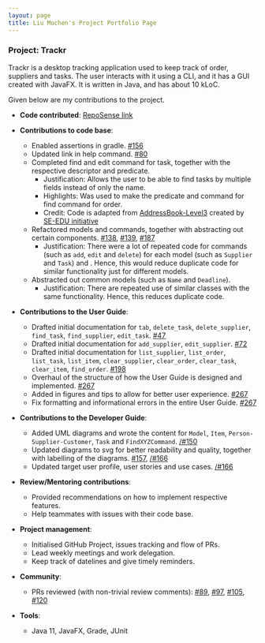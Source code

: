 ```yaml
---
layout: page
title: Liu Muchen's Project Portfolio Page
---
```


### Project: Trackr

Trackr is a desktop tracking application used to keep track of order, suppliers and tasks. The user interacts with it using a CLI, and it has a GUI created with JavaFX. It is written in Java, and has about 10 kLoC.

Given below are my contributions to the project.

* **Code contributed**: [RepoSense link](https://nus-cs2103-ay2223s2.github.io/tp-dashboard/?search=liumc-sg&breakdown=true)

* **Contributions to code base**:
  * Enabled assertions in gradle. [\#156](https://github.com/AY2223S2-CS2103T-W15-2/tp/pull/156)
  * Updated link in help command. [\#80](https://github.com/AY2223S2-CS2103T-W15-2/tp/pull/80)
  * Completed find and edit command for task, together with the respective descriptor and predicate.
    * Justification: Allows the user to be able to find tasks by multiple fields instead of only the name.
    * Highlights: Was used to make the predicate and command for find command for order.
    * Credit: Code is adapted from [AddressBook-Level3](https://github.com/nus-cs2103-AY2223S2/tp) created by [SE-EDU initiative](https://se-education.org)
  * Refactored models and commands, together with abstracting out certain components. [\#138](https://github.com/AY2223S2-CS2103T-W15-2/tp/pull/138), [\#139](https://github.com/AY2223S2-CS2103T-W15-2/tp/pull/139), [\#187](https://github.com/AY2223S2-CS2103T-W15-2/tp/pull/187)
    * Justification: There were a lot of repeated code for commands (such as `add`, `edit` and `delete`) for each model (such as `Supplier` and `Task`) and . Hence, this would reduce duplicate code for similar functionality just for different models.
  * Abstracted out common models (such as `Name` and `Deadline`).
    * Justification: There are repeated use of similar classes with the same functionality. Hence, this reduces duplicate code.

* **Contributions to the User Guide**:
  * Drafted initial documentation for `tab`, `delete_task`, `delete_supplier`, `find_task`, `find_supplier`, `edit_task`. [\#47](https://github.com/AY2223S2-CS2103T-W15-2/tp/pull/47)
  * Drafted initial documentation for `add_supplier`, `edit_supplier`. [\#72](https://github.com/AY2223S2-CS2103T-W15-2/tp/pull/72)
  * Drafted initial documentation for `list_supplier`, `list_order`, `list_task`, `list_item`, `clear_supplier`, `clear_order`, `clear_task`, `clear_item`, `find_order`. [\#198](https://github.com/AY2223S2-CS2103T-W15-2/tp/pull/198)
  * Overhaul of the structure of how the User Guide is designed and implemented. [\#267](https://github.com/AY2223S2-CS2103T-W15-2/tp/pull/267)
  * Added in figures and tips to allow for better user experience. [\#267](https://github.com/AY2223S2-CS2103T-W15-2/tp/pull/267)
  * Fix formatting and informational errors in the entire User Guide. [\#267](https://github.com/AY2223S2-CS2103T-W15-2/tp/pull/267)

* **Contributions to the Developer Guide**:
  * Added UML diagrams and wrote the content for `Model`, `Item`, `Person-Supplier-Customer`, `Task` and `FindXYZCommand`. [/#150](https://github.com/AY2223S2-CS2103T-W15-2/tp/pull/150)
  * Updated diagrams to svg for better readability and quality, together with labelling of the diagrams. [\#157](https://github.com/AY2223S2-CS2103T-W15-2/tp/pull/157), [/#166](https://github.com/AY2223S2-CS2103T-W15-2/tp/pull/166)
  * Updated target user profile, user stories and use cases. [/#166](https://github.com/AY2223S2-CS2103T-W15-2/tp/pull/166)

* **Review/Mentoring contributions**:
  * Provided recommendations on how to implement respective features.
  * Help teammates with issues with their code base.

* **Project management**:
  * Initialised GitHub Project, issues tracking and flow of PRs.
  * Lead weekly meetings and work delegation.
  * Keep track of datelines and give timely reminders.

* **Community**:
  * PRs reviewed (with non-trivial review comments): [\#89](https://github.com/AY2223S2-CS2103T-W15-2/tp/pull/89), [\#97](https://github.com/AY2223S2-CS2103T-W15-2/tp/pull/97), [\#105](https://github.com/AY2223S2-CS2103T-W15-2/tp/pull/105), [\#120](https://github.com/AY2223S2-CS2103T-W15-2/tp/pull/120)

* **Tools**:
  * Java 11, JavaFX, Grade, JUnit 
